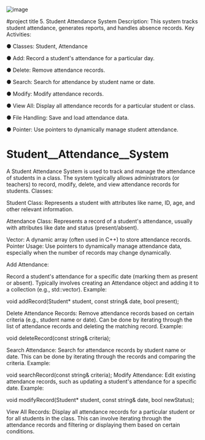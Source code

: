 



![image](https://github.com/user-attachments/assets/c00dfce5-ae09-4ca4-a0a1-37db4a398ef6)


#project title
5. Student Attendance System
Description:
This system tracks student attendance, generates reports, and handles absence records.
Key Activities:

● Classes: Student, Attendance

● Add: Record a student's attendance for a particular day.

● Delete: Remove attendance records.

● Search: Search for attendance by student name or date.

● Modify: Modify attendance records.

● View All: Display all attendance records for a particular student or class.

● File Handling: Save and load attendance data.

● Pointer: Use pointers to dynamically manage student attendance.


# Student__Attendance__System


 A Student Attendance System is used to track and manage the attendance of students in a class.
The system typically allows administrators (or teachers) to record, modify, delete, and 
view attendance records for students.
Classes:

Student Class:
Represents a student with attributes like name, ID, age, and other relevant information.

Attendance Class: Represents a record of a student's attendance, 
usually with attributes like date and status (present/absent).

Vector:
A dynamic array (often used in C++) to store attendance records.
Pointer Usage:
Use pointers to dynamically manage attendance data,
especially when the number of records may change dynamically.

Add Attendance:

Record a student's attendance for a specific date (marking them as present or absent).
Typically involves creating an Attendance object and adding it to a collection (e.g., std::vector).
Example:

void addRecord(Student* student, const string& date, bool present);

Delete Attendance Records:
Remove attendance records based on certain criteria (e.g., student name or date).
Can be done by iterating through the list of attendance records and deleting 
the matching record.
Example:

void deleteRecord(const string& criteria);


Search Attendance:
Search for attendance records by student name or date.
This can be done by iterating through the records and 
comparing the criteria.
Example:

void searchRecord(const string& criteria);
Modify Attendance:
Edit existing attendance records, such as updating a student's
attendance for a specific date.
Example:

void modifyRecord(Student* student, const string& date, bool newStatus);

View All Records:
Display all attendance records for a particular student or for all students in the class.
This can involve iterating through the attendance records and filtering or
displaying them based on certain conditions.
